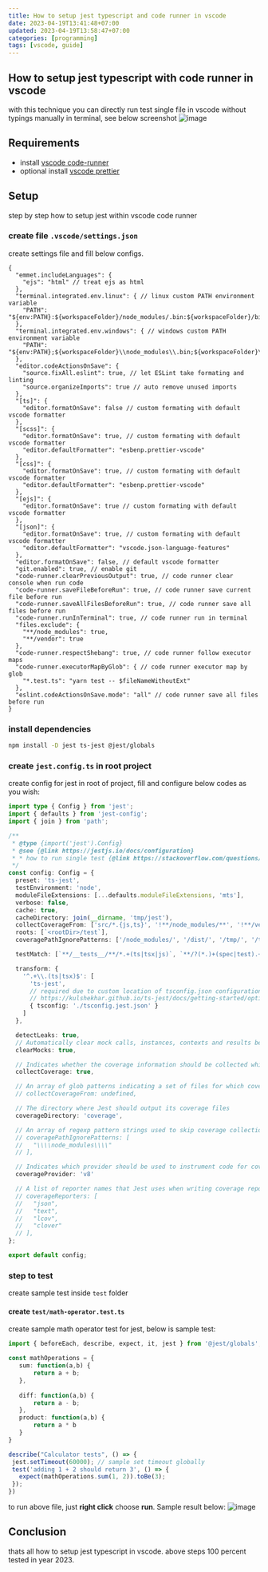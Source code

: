 ```yaml
---
title: How to setup jest typescript and code runner in vscode
date: 2023-04-19T13:41:48+07:00
updated: 2023-04-19T13:58:47+07:00
categories: [programming]
tags: [vscode, guide]
---
```


## How to setup jest typescript with code runner in vscode
with this technique you can directly run test single file in vscode without typings manually in terminal, see below screenshot
![image](https://user-images.githubusercontent.com/12471057/232989254-54d05159-4379-46e1-827f-812419e721b9.png)

## Requirements
- install [vscode code-runner](https://marketplace.visualstudio.com/items?itemName=formulahendry.code-runner)
- optional install [vscode prettier](https://marketplace.visualstudio.com/items?itemName=esbenp.prettier-vscode)

## Setup
step by step how to setup jest within vscode code runner

### create file `.vscode/settings.json`
create settings file and fill below configs.

```jsonc
{
  "emmet.includeLanguages": {
    "ejs": "html" // treat ejs as html
  },
  "terminal.integrated.env.linux": { // linux custom PATH environment variable
    "PATH": "${env:PATH}:${workspaceFolder}/node_modules/.bin:${workspaceFolder}/bin"
  },
  "terminal.integrated.env.windows": { // windows custom PATH environment variable
    "PATH": "${env:PATH};${workspaceFolder}\\node_modules\\.bin;${workspaceFolder}\\bin"
  },
  "editor.codeActionsOnSave": {
    "source.fixAll.eslint": true, // let ESLint take formating and linting
    "source.organizeImports": true // auto remove unused imports
  },
  "[ts]": {
    "editor.formatOnSave": false // custom formating with default vscode formatter
  },
  "[scss]": {
    "editor.formatOnSave": true, // custom formating with default vscode formatter
    "editor.defaultFormatter": "esbenp.prettier-vscode"
  },
  "[css]": {
    "editor.formatOnSave": true, // custom formating with default vscode formatter
    "editor.defaultFormatter": "esbenp.prettier-vscode"
  },
  "[ejs]": {
    "editor.formatOnSave": true // custom formating with default vscode formatter
  },
  "[json]": {
    "editor.formatOnSave": true, // custom formating with default vscode formatter
    "editor.defaultFormatter": "vscode.json-language-features"
  },
  "editor.formatOnSave": false, // default vscode formatter
  "git.enabled": true, // enable git
  "code-runner.clearPreviousOutput": true, // code runner clear console when run code
  "code-runner.saveFileBeforeRun": true, // code runner save current file before run
  "code-runner.saveAllFilesBeforeRun": true, // code runner save all files before run
  "code-runner.runInTerminal": true, // code runner run in terminal
  "files.exclude": {
    "**/node_modules": true,
    "**/vendor": true
  },
  "code-runner.respectShebang": true, // code runner follow executor maps
  "code-runner.executorMapByGlob": { // code runner executor map by glob
    "*.test.ts": "yarn test -- $fileNameWithoutExt"
  },
  "eslint.codeActionsOnSave.mode": "all" // code runner save all files before run
}
```

### install dependencies

```bash
npm install -D jest ts-jest @jest/globals
```

### create `jest.config.ts` in root project
create config for jest in root of project, fill and configure below codes as you wish:
```typescript
import type { Config } from 'jest';
import { defaults } from 'jest-config';
import { join } from 'path';

/**
 * @type {import('jest').Config}
 * @see {@link https://jestjs.io/docs/configuration}
 * * how to run single test {@link https://stackoverflow.com/questions/28725955/how-do-i-test-a-single-file-using-jest}
 */
const config: Config = {
  preset: 'ts-jest',
  testEnvironment: 'node',
  moduleFileExtensions: [...defaults.moduleFileExtensions, 'mts'],
  verbose: false,
  cache: true,
  cacheDirectory: join(__dirname, 'tmp/jest'),
  collectCoverageFrom: ['src/*.{js,ts}', '!**/node_modules/**', '!**/vendor/**', '!**/test/**', '!**/*.test.{js,ts}'],
  roots: [`<rootDir>/test`],
  coveragePathIgnorePatterns: ['/node_modules/', '/dist/', '/tmp/', '/test/'],

  testMatch: [`**/__tests__/**/*.+(ts|tsx|js)`, `**/?(*.)+(spec|test).+(ts|tsx|js)`, `**/test/*.test.ts`],

  transform: {
    '^.+\\.(ts|tsx)$': [
      'ts-jest',
      // required due to custom location of tsconfig.json configuration file
      // https://kulshekhar.github.io/ts-jest/docs/getting-started/options/tsconfig
      { tsconfig: './tsconfig.jest.json' }
    ]
  },

  detectLeaks: true,
  // Automatically clear mock calls, instances, contexts and results before every test
  clearMocks: true,

  // Indicates whether the coverage information should be collected while executing the test
  collectCoverage: true,

  // An array of glob patterns indicating a set of files for which coverage information should be collected
  // collectCoverageFrom: undefined,

  // The directory where Jest should output its coverage files
  coverageDirectory: 'coverage',

  // An array of regexp pattern strings used to skip coverage collection
  // coveragePathIgnorePatterns: [
  //   "\\\\node_modules\\\\"
  // ],

  // Indicates which provider should be used to instrument code for coverage
  coverageProvider: 'v8'

  // A list of reporter names that Jest uses when writing coverage reports
  // coverageReporters: [
  //   "json",
  //   "text",
  //   "lcov",
  //   "clover"
  // ],
};

export default config;
```

### step to test 
create sample test inside `test` folder

#### create `test/math-operator.test.ts`
create sample math operator test for jest, below is sample test:
```typescript
import { beforeEach, describe, expect, it, jest } from '@jest/globals';

const mathOperations = {
   sum: function(a,b) {
       return a + b;
   },
   
   diff: function(a,b) {
       return a - b;
   },
   product: function(a,b) {
       return a * b
   }
}

describe("Calculator tests", () => {
 jest.setTimeout(60000); // sample set timeout globally
 test('adding 1 + 2 should return 3', () => {
   expect(mathOperations.sum(1, 2)).toBe(3);
 });
})
```

to run above file, just **right click** choose **run**. Sample result below:
![image](https://user-images.githubusercontent.com/12471057/232991721-ca4f34c9-49ed-4ee7-877b-3418907fe684.png)

## Conclusion
thats all how to setup jest typescript in vscode. above steps 100 percent tested in year 2023.
